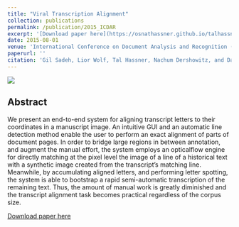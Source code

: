 ```yaml
---
title: "Viral Transcription Alignment"
collection: publications
permalink: /publication/2015_ICDAR
excerpt: '[Download paper here](https://osnathassner.github.io/talhassner/files/ICDAR2015_viralta.pdf)'
date: 2015-08-01
venue: 'International Conference on Document Analysis and Recognition (ICDAR), Nancy, France'
paperurl: ''
citation: 'Gil Sadeh, Lior Wolf, Tal Hassner, Nachum Dershowitz, and Daniel Stokl Ben-Ezra. (2015). &quot;Viral Transcription Alignment.&quot; <i>International Conference on Document Analysis and Recognition (ICDAR), Nancy, France</i>.'
---
```


<img src='https://osnathassner.github.io/talhassner/images/Viral Transcript Alignment - Icon.jpg'>

Abstract
------
We present an end-to-end system for aligning transcript letters to their coordinates in a manuscript image. An intuitive GUI and an automatic line detection method enable the user to perform an exact alignment of parts of document pages. In order to bridge large regions in between annotation, and augment the manual effort, the system employs an opticalflow engine for directly matching at the pixel level the image of a line of a historical text with a synthetic image created from the transcript’s matching line. Meanwhile, by accumulating aligned letters, and performing letter spotting, the system is able to bootstrap a rapid semi-automatic transcription of the remaining text. Thus, the amount of manual work is greatly diminished and the transcript alignment task becomes practical regardless of the corpus size.


[Download paper here](https://osnathassner.github.io/talhassner/files/ICDAR2015_viralta.pdf)
